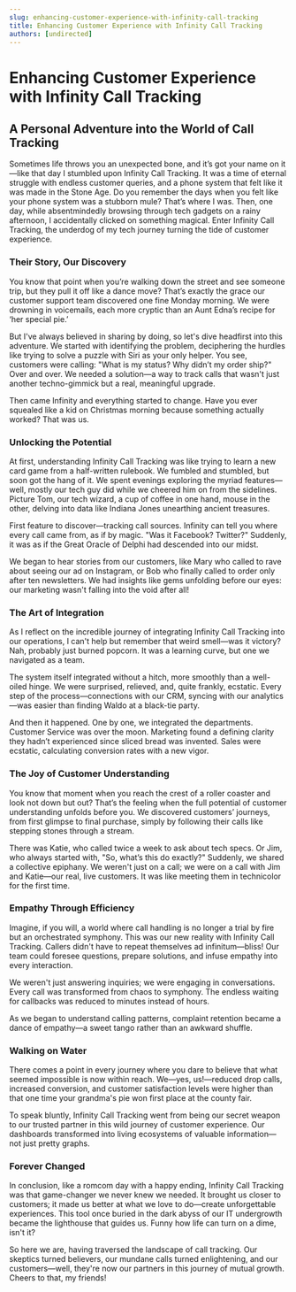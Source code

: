 ```yaml
---
slug: enhancing-customer-experience-with-infinity-call-tracking
title: Enhancing Customer Experience with Infinity Call Tracking
authors: [undirected]
---
```



# Enhancing Customer Experience with Infinity Call Tracking

## A Personal Adventure into the World of Call Tracking

Sometimes life throws you an unexpected bone, and it’s got your name on it—like that day I stumbled upon Infinity Call Tracking. It was a time of eternal struggle with endless customer queries, and a phone system that felt like it was made in the Stone Age. Do you remember the days when you felt like your phone system was a stubborn mule? That’s where I was. Then, one day, while absentmindedly browsing through tech gadgets on a rainy afternoon, I accidentally clicked on something magical. Enter Infinity Call Tracking, the underdog of my tech journey turning the tide of customer experience.

### Their Story, Our Discovery

You know that point when you’re walking down the street and see someone trip, but they pull it off like a dance move? That’s exactly the grace our customer support team discovered one fine Monday morning. We were drowning in voicemails, each more cryptic than an Aunt Edna’s recipe for ‘her special pie.’
 
But I've always believed in sharing by doing, so let's dive headfirst into this adventure. We started with identifying the problem, deciphering the hurdles like trying to solve a puzzle with Siri as your only helper. You see, customers were calling: "What is my status? Why didn’t my order ship?" Over and over. We needed a solution—a way to track calls that wasn't just another techno-gimmick but a real, meaningful upgrade. 

Then came Infinity and everything started to change. Have you ever squealed like a kid on Christmas morning because something actually worked? That was us.

### Unlocking the Potential

At first, understanding Infinity Call Tracking was like trying to learn a new card game from a half-written rulebook. We fumbled and stumbled, but soon got the hang of it. We spent evenings exploring the myriad features—well, mostly our tech guy did while we cheered him on from the sidelines. Picture Tom, our tech wizard, a cup of coffee in one hand, mouse in the other, delving into data like Indiana Jones unearthing ancient treasures.

First feature to discover—tracking call sources. Infinity can tell you where every call came from, as if by magic. "Was it Facebook? Twitter?" Suddenly, it was as if the Great Oracle of Delphi had descended into our midst.

We began to hear stories from our customers, like Mary who called to rave about seeing our ad on Instagram, or Bob who finally called to order only after ten newsletters. We had insights like gems unfolding before our eyes: our marketing wasn't falling into the void after all!

### The Art of Integration

As I reflect on the incredible journey of integrating Infinity Call Tracking into our operations, I can't help but remember that weird smell—was it victory? Nah, probably just burned popcorn. It was a learning curve, but one we navigated as a team.

The system itself integrated without a hitch, more smoothly than a well-oiled hinge. We were surprised, relieved, and, quite frankly, ecstatic. Every step of the process—connections with our CRM, syncing with our analytics—was easier than finding Waldo at a black-tie party.

And then it happened. One by one, we integrated the departments. Customer Service was over the moon. Marketing found a defining clarity they hadn’t experienced since sliced bread was invented. Sales were ecstatic, calculating conversion rates with a new vigor.

### The Joy of Customer Understanding

You know that moment when you reach the crest of a roller coaster and look not down but out? That’s the feeling when the full potential of customer understanding unfolds before you. We discovered customers’ journeys, from first glimpse to final purchase, simply by following their calls like stepping stones through a stream.

There was Katie, who called twice a week to ask about tech specs. Or Jim, who always started with, "So, what’s this do exactly?" Suddenly, we shared a collective epiphany. We weren't just on a call; we were on a call with Jim and Katie—our real, live customers. It was like meeting them in technicolor for the first time.

### Empathy Through Efficiency 

Imagine, if you will, a world where call handling is no longer a trial by fire but an orchestrated symphony. This was our new reality with Infinity Call Tracking. Callers didn't have to repeat themselves ad infinitum—bliss! Our team could foresee questions, prepare solutions, and infuse empathy into every interaction.

We weren't just answering inquiries; we were engaging in conversations. Every call was transformed from chaos to symphony. The endless waiting for callbacks was reduced to minutes instead of hours.
 
As we began to understand calling patterns, complaint retention became a dance of empathy—a sweet tango rather than an awkward shuffle.

### Walking on Water

There comes a point in every journey where you dare to believe that what seemed impossible is now within reach. We—yes, us!—reduced drop calls, increased conversion, and customer satisfaction levels were higher than that one time your grandma's pie won first place at the county fair.

To speak bluntly, Infinity Call Tracking went from being our secret weapon to our trusted partner in this wild journey of customer experience. Our dashboards transformed into living ecosystems of valuable information—not just pretty graphs.

### Forever Changed

In conclusion, like a romcom day with a happy ending, Infinity Call Tracking was that game-changer we never knew we needed. It brought us closer to customers; it made us better at what we love to do—create unforgettable experiences. This tool once buried in the dark abyss of our IT undergrowth became the lighthouse that guides us. Funny how life can turn on a dime, isn't it?

So here we are, having traversed the landscape of call tracking. Our skeptics turned believers, our mundane calls turned enlightening, and our customers—well, they're now our partners in this journey of mutual growth. Cheers to that, my friends!